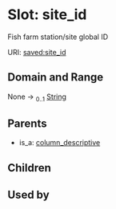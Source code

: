 
# Slot: site_id

Fish farm station/site global ID

URI: [saved:site_id](https://marine.gov.scot/metadata/saved/schema/site_id)


## Domain and Range

None &#8594;  <sub>0..1</sub> [String](types/String.md)

## Parents

 *  is_a: [column_descriptive](column_descriptive.md)

## Children


## Used by

